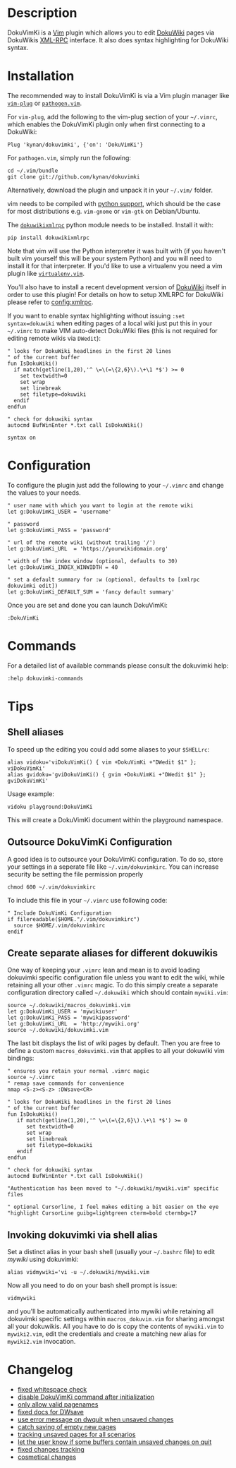 # Description

DokuVimKi is a [Vim](https://www.vim.org/) plugin which allows you to edit
[DokuWiki](https://dokuwiki.org) pages via DokuWikis
[XML-RPC](https://dokuwiki.org/devel:xmlrpc) interface. It also does syntax
highlighting for DokuWiki syntax.

# Installation

The recommended way to install DokuVimKi is via a Vim plugin manager like
[`vim-plug`](https://github.com/junegunn/vim-plug) or
[`pathogen.vim`](https://github.com/tpope/vim-pathogen).

For `vim-plug`, add the following to the vim-plug section of your `~/.vimrc`,
which enables the DokuVimKi plugin only when first connecting to a DokuWiki:

    Plug 'kynan/dokuvimki', {'on': 'DokuVimKi'}

For `pathogen.vim`, simply run the following:

    cd ~/.vim/bundle
    git clone git://github.com/kynan/dokuvimki

Alternatively, download the plugin and unpack it in your `~/.vim/` folder.

vim needs to be compiled with [python
support](http://vimdoc.sourceforge.net/htmldoc/if_pyth.html), which should be
the case for most distributions e.g. `vim-gnome` or `vim-gtk` on Debian/Ubuntu.

The [`dokuwikixmlrpc`](https://pypi.org/project/dokuwikixmlrpc) python module
needs to be installed. Install it with:

    pip install dokuwikixmlrpc

Note that vim will use the Python interpreter it was built with (if you haven't
built vim yourself this will be your system Python) and you will need to install
it for that interpreter. If you'd like to use a virtualenv you need a vim plugin
like [`virtualenv.vim`](https://github.com/plytophogy/vim-virtualenv).

You'll also have to install a recent development version of
[DokuWiki](https://dokuwiki.org) itself in order to use this plugin! For
details on how to setup XMLRPC for DokuWiki please refer to
[config:xmlrpc](https://dokuwiki.org/devel:xmlrpc).

If you want to enable syntax highlighting without issuing `:set
syntax=dokuwiki` when editing pages of a local wiki just put this in your
`~/.vimrc` to make VIM auto-detect DokuWiki files (this is not required for
editing remote wikis via `DWedit`):

```
" looks for DokuWiki headlines in the first 20 lines
" of the current buffer
fun IsDokuWiki()
  if match(getline(1,20),'^ \=\(=\{2,6}\).\+\1 *$') >= 0
    set textwidth=0
    set wrap
    set linebreak
    set filetype=dokuwiki
  endif
endfun

" check for dokuwiki syntax
autocmd BufWinEnter *.txt call IsDokuWiki()

syntax on
```

# Configuration

To configure the plugin just add the following to your `~/.vimrc` and change
the values to your needs.

```
" user name with which you want to login at the remote wiki
let g:DokuVimKi_USER = 'username'

" password
let g:DokuVimKi_PASS = 'password'

" url of the remote wiki (without trailing '/')
let g:DokuVimKi_URL  = 'https://yourwikidomain.org'

" width of the index window (optional, defaults to 30)
let g:DokuVimKi_INDEX_WINWIDTH = 40

" set a default summary for :w (optional, defaults to [xmlrpc dokuvimki edit])
let g:DokuVimKi_DEFAULT_SUM = 'fancy default summary'
```

Once you are set and done you can launch DokuVimKi:
```
:DokuVimKi
```

# Commands

For a detailed list of available commands please consult the dokuvimki help:
```
:help dokuvimki-commands
```

# Tips

## Shell aliases

To speed up the editing you could add some aliases to your `$SHELLrc`:
```
alias vidoku='viDokuVimKi() { vim +DokuVimKi +"DWedit $1" }; viDokuVimKi'
alias gvidoku='gviDokuVimKi() { gvim +DokuVimKi +"DWedit $1" }; gviDokuVimKi'
```

Usage example:
```
vidoku playground:DokuVimKi
```

This will create a DokuVimKi document within the playground namespace.

## Outsource DokuVimKi Configuration

A good idea is to outsource your DokuVimKi configuration. To do so, store your
settings in a seperate file like `~/.vim/dokuvimkirc`. You can increase
security be setting the file permission properly
```
chmod 600 ~/.vim/dokuvimkirc
```

To include this file in your `~/.vimrc` use following code:
```
" Include DokuVimKi Configuration
if filereadable($HOME."/.vim/dokuvimkirc")
  source $HOME/.vim/dokuvimkirc
endif
```

## Create separate aliases for different dokuwikis

One way of keeping your `.vimrc` lean and mean is to avoid loading dokuvimki
specific configuration file unless you want to edit the wiki, while retaining
all your other `.vimrc` magic. To do this simply create a separate
configuration directory called `~/.dokuwiki` which should contain
`mywiki.vim`:
```
source ~/.dokuwiki/macros_dokuvimki.vim
let g:DokuVimKi_USER = 'mywikiuser'
let g:DokuVimKi_PASS = 'mywikipassword'
let g:DokuVimKi_URL  = 'http://mywiki.org'
source ~/.dokuwiki/dokuvimki.vim
```

The last bit displays the list of wiki pages by default. Then you are free to
define a custom `macros_dokuvimki.vim` that applies to all your dokuwiki vim
bindings:
```
" ensures you retain your normal .vimrc magic
source ~/.vimrc
" remap save commands for convenience
nmap <S-z><S-z> :DWsave<CR>

" looks for DokuWiki headlines in the first 20 lines
" of the current buffer
fun IsDokuWiki()
   if match(getline(1,20),'^ \=\(=\{2,6}\).\+\1 *$') >= 0
      set textwidth=0
      set wrap
      set linebreak
      set filetype=dokuwiki
   endif
endfun

" check for dokuwiki syntax
autocmd BufWinEnter *.txt call IsDokuWiki()

"Authentication has been moved to "~/.dokuwiki/mywiki.vim" specific files

" optional Cursorline, I feel makes editing a bit easier on the eye
"highlight CursorLine guibg=lightgreen cterm=bold ctermbg=17
```

## Invoking dokuvimki via shell alias

Set a distinct alias in your bash shell (usually your `~/.bashrc` file) to
edit *mywiki* using dokuvimki:
```
alias vidmywiki='vi -u ~/.dokuwiki/mywiki.vim
```

Now all you need to do on your bash shell prompt is issue:
```
vidmywiki
```

and you'll be automatically authenticated into mywiki while retaining all
dokuvimki specific settings within `macros_dokuvim.vim` for sharing amongst
all your dokuwikis. All you have to do is copy the contents of `mywiki.vim` to
`mywiki2.vim`, edit the credentials and create a matching new alias for
`mywiki2.vim` invocation.

# Changelog

* [fixed whitespace check](http://github.com/chimeric/dokuvimki/commit/f368b9c3ba506b128efddaecefa94d7cd3008a5c)
* [disable DokuVimKi command after initialization](http://github.com/chimeric/dokuvimki/commit/6f5413746aef603a088a9ef457d7ca79196c5619)
* [only allow valid pagenames](http://github.com/chimeric/dokuvimki/commit/da4f0d1797f96e066549fb842aa71d6978f78b8a)
* [fixed docs for DWsave](http://github.com/chimeric/dokuvimki/commit/4cce90344c0e2e002fb4a9ee6d4a263c4629a0ac)
* [use error message on dwquit when unsaved changes](http://github.com/chimeric/dokuvimki/commit/c74c1a73818d894f2920167cc89dea9dd8c52315)
* [catch saving of empty new pages](http://github.com/chimeric/dokuvimki/commit/172ec30ddc59e2e28b3b8c0d91fa3420ec309b6f)
* [tracking unsaved pages for all scenarios](http://github.com/chimeric/dokuvimki/commit/72be8cbbd1595528a6826855112a24efa5c8c25a)
* [let the user know if some buffers contain unsaved changes on quit](http://github.com/chimeric/dokuvimki/commit/264af4ed9440f550c121422ead496e538ba241e8)
* [fixed changes tracking](http://github.com/chimeric/dokuvimki/commit/7c42aa80892d6e60179836912331c1d6b12dea4e)
* [cosmetical changes](http://github.com/chimeric/dokuvimki/commit/6ff2d01fc1ab8d62728e706cf7ef1c197096f3d6)
